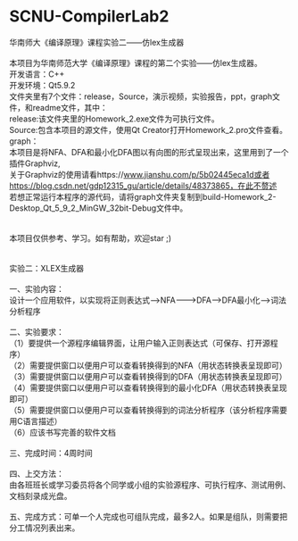 # SCNU-CompilerLab2
华南师大《编译原理》课程实验二——仿lex生成器<br>
<br>
本项目为华南师范大学《编译原理》课程的第二个实验——仿lex生成器。<br>
开发语言：C++<br>
开发环境：Qt5.9.2<br>
文件夹里有7个文件：release，Source，演示视频，实验报告，ppt，graph文件，和readme文件，其中：<br>
release:该文件夹里的Homework_2.exe文件为可执行文件。<br>
Source:包含本项目的源文件，使用Qt Creator打开Homework_2.pro文件查看。<br>
graph：<br>
本项目是将NFA、DFA和最小化DFA图以有向图的形式呈现出来，这里用到了一个插件Graphviz,<br>
关于Graphviz的使用请看https://www.jianshu.com/p/5b02445eca1d或者https://blog.csdn.net/gdp12315_gu/article/details/48373865，在此不赘述<br>
若想正常运行本程序的源代码，请将graph文件夹复制到build-Homework_2-Desktop_Qt_5_9_2_MinGW_32bit-Debug文件中。<br>
<br><br>
本项目仅供参考、学习。如有帮助，欢迎star ;)<br>
<br>
<br>
 实验二：XLEX生成器<br>
<br>
一、实验内容：<br>
设计一个应用软件，以实现将正则表达式-->NFA--->DFA-->DFA最小化-->词法分析程序<br>
<br>
二、实验要求：<br>
 （1）要提供一个源程序编辑界面，让用户输入正则表达式（可保存、打开源程序）<br>
 （2）需要提供窗口以便用户可以查看转换得到的NFA（用状态转换表呈现即可）<br>
 （3）需要提供窗口以便用户可以查看转换得到的DFA（用状态转换表呈现即可）<br>
 （4）需要提供窗口以便用户可以查看转换得到的最小化DFA（用状态转换表呈现即可）<br>
 （5）需要提供窗口以便用户可以查看转换得到的词法分析程序（该分析程序需要用C语言描述）<br>
 （6）应该书写完善的软件文档<br>
<br>
三、完成时间：4周时间<br>
<br>
四、上交方法：<br>
    由各班班长或学习委员将各个同学或小组的实验源程序、可执行程序、测试用例、文档刻录成光盘。<br>
<br>
五、完成方式：可单一个人完成也可组队完成，最多2人。如果是组队，则需要把分工情况列表出来。<br>




